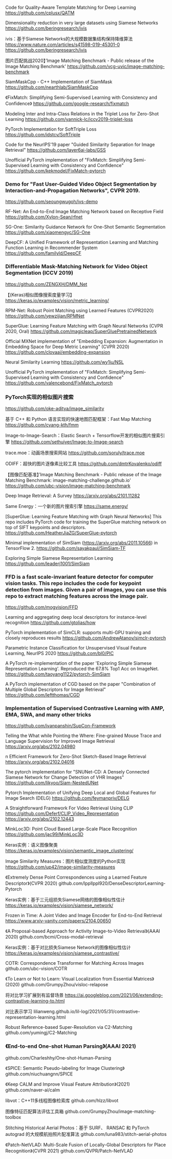 Code for Quality-Aware Template Matching for Deep Learning
https://github.com/cplusx/QATM

Dimensionality reduction in very large datasets using Siamese Networks 
https://github.com/beringresearch/ivis


ivis：基于Siamese Networks的大规模数据集结构保持降维算法
https://www.nature.com/articles/s41598-019-45301-0 https://github.com/beringresearch/ivis

图片匹配挑战2020】’Image Matching Benchmark - Public release of the Image Matching Benchmark'
https://github.com/vcg-uvic/image-matching-benchmark

SiamMaskCpp - C++ Implementation of SiamMask
https://github.com/nearthlab/SiamMaskCpp

《FixMatch: Simplifying Semi-Supervised Learning with Consistency and Confidence》
https://github.com/google-research/fixmatch

Modeling Inter and Intra-Class Relations in the Triplet Loss for Zero-Shot Learning
https://github.com/yannick-lc/iccv2019-triplet-loss

PyTorch Implementation for SoftTriple Loss
https://github.com/idstcv/SoftTriple

Code for the NeurIPS'19 paper "Guided Similarity Separation for Image Retrieval"
https://github.com/layer6ai-labs/GSS

Unofficial PyTorch implementation of "FixMatch: Simplifying Semi-Supervised Learning with Consistency and Confidence"
https://github.com/kekmodel/FixMatch-pytorch

### Demo for "Fast User-Guided Video Object Segmentation by Interaction-and-Propagation Networks", CVPR 2019.
https://github.com/seoungwugoh/ivs-demo

RF-Net: An End-to-End Image Matching Network based on Receptive Field
https://github.com/Xylon-Sean/rfnet

SG-One: Similarity Guidance Network for One-Shot Semantic Segmentation
https://github.com/xiaomengyc/SG-One

DeepCF: A Unified Framework of Representation Learning and Matching Function Learning in Recommender System
https://github.com/familyld/DeepCF

### Differentiable Mask-Matching Network for Video Object Segmentation (ICCV 2019)
https://github.com/ZENGXH/DMM_Net

【(Keras)相似图像搜索度量学习】
https://keras.io/examples/vision/metric_learning/

RPM-Net: Robust Point Matching using Learned Features (CVPR2020)
https://github.com/yewzijian/RPMNet

SuperGlue: Learning Feature Matching with Graph Neural Networks (CVPR 2020, Oral)
https://github.com/magicleap/SuperGluePretrainedNetwork

Official MXNet implementation of "Embedding Expansion: Augmentation in Embedding Space for Deep Metric Learning" (CVPR 2020)
https://github.com/clovaai/embedding-expansion

Neural Similarity Learning
https://github.com/wy1iu/NSL

Unofficial PyTorch implementation of "FixMatch: Simplifying Semi-Supervised Learning with Consistency and Confidence"
https://github.com/valencebond/FixMatch_pytorch

### PyTorch实现的相似图片搜索
https://github.com/oke-aditya/image_similarity

基于 C++ 和 Python 语言实现的快速地图匹配框架：Fast Map Matching
https://github.com/cyang-kth/fmm

Image-to-Image-Search：Elastic Search + Tensorflow开发的相似图片搜索引擎
https://github.com/sethuiyer/Image-to-Image-search

trace.moe：动画场景搜索网站
https://github.com/soruly/trace.moe

ODIFF：超快的图片逐像素比较工具
https://github.com/dmtrKovalenko/odiff

【图像匹配基准】’Image Matching Benchmark - Public release of the Image Matching Benchmark: image-matching-challenge.github.io' 
https://github.com/ubc-vision/image-matching-benchmark

Deep Image Retrieval: A Survey
https://arxiv.org/abs/2101.11282

Same Energy：一个新的图片搜索引擎
https://same.energy/

[SuperGlue: Learning Feature Matching with Graph Neural Networks] This repo includes PyTorch code for training the SuperGlue matching network on top of SIFT keypoints and descriptors.
https://github.com/HeatherJiaZG/SuperGlue-pytorch

Minimal implementation of SimSiam (https://arxiv.org/abs/2011.10566) in TensorFlow 2.
https://github.com/sayakpaul/SimSiam-TF

Exploring Simple Siamese Representation Learning
https://github.com/leaderj1001/SimSiam

### FFD is a fast scale-invariant feature detector for computer vision tasks. This repo includes the code for keypoint detection from images. Given a pair of images, you can use this repo to extract matching features across the image pair.
https://github.com/mogvision/FFD

Learning and aggregating deep local descriptors for instance-level recognition
https://github.com/gtolias/how

PyTorch implementation of SimCLR: supports multi-GPU training and closely reproduces results
https://github.com/AndrewAtanov/simclr-pytorch

Parametric Instance Classification for Unsupervised Visual Feature Learning, NeurIPS 2020
https://github.com/bl0/PIC

A PyTorch re-implementation of the paper 'Exploring Simple Siamese Representation Learning'. Reproduced the 67.8% Top1 Acc on ImageNet.
https://github.com/taoyang1122/pytorch-SimSiam

A PyTorch implementation of CGD based on the paper "Combination of Multiple Global Descriptors for Image Retrieval"
https://github.com/leftthomas/CGD

### Implementation of Supervised Contrastive Learning with AMP, EMA, SWA, and many other tricks
https://github.com/ivanpanshin/SupCon-Framework

Telling the What while Pointing the Where: Fine-grained Mouse Trace and Language Supervision for Improved Image Retrieval
https://arxiv.org/abs/2102.04980

n Efficient Framework for Zero-Shot Sketch-Based Image Retrieval
https://arxiv.org/abs/2102.04016

The pytorch implementation for "SNUNet-CD: A Densely Connected Siamese Network for Change Detection of VHR Images"
https://github.com/likyoo/Siam-NestedUNet

Pytorch Implementation of Unifying Deep Local and Global Features for Image Search (DELG)
https://github.com/feymanpriv/DELG

A Straightforward Framework For Video Retrieval Using CLIP
https://github.com/Deferf/CLIP_Video_Representation https://arxiv.org/abs/2102.12443

MinkLoc3D: Point Cloud Based Large-Scale Place Recognition
https://github.com/jac99/MinkLoc3D

Keras实例：语义图像聚类
https://keras.io/examples/vision/semantic_image_clustering/

Image Similarity Measures：图片相似度测度的Python实现
https://github.com/up42/image-similarity-measures

《Extremely Dense Point Correspondences using a Learned Feature Descriptor》(CVPR 2020) 
github.com/lppllppl920/DenseDescriptorLearning-Pytorch

Keras实例：基于三元组损失Siamese网络的图像相似性估计
https://keras.io/examples/vision/siamese_network/

Frozen in Time: A Joint Video and Image Encoder for End-to-End Retrieval
https://www.arxiv-vanity.com/papers/2104.00650

《A Proposal-based Approach for Activity Image-to-Video Retrieval》(AAAI 2020) 
github.com/bcmi/Cross-modal-retrieval

Keras实例：基于对比损失Siamese Network的图像相似性估计
https://keras.io/examples/vision/siamese_contrastive/

COTR: Correspondence Transformer for Matching Across Images
github.com/ubc-vision/COTR

《To Learn or Not to Learn: Visual Localization from Essential Matrices》(2020) 
github.com/GrumpyZhou/visloc-relapose

将对比学习扩展到有监督场景
https://ai.googleblog.com/2021/06/extending-contrastive-learning-to.html

对比表示学习
lilianweng.github.io/lil-log/2021/05/31/contrastive-representation-learning.html

Robust Reference-based Super-Resolution via C2-Matching
github.com/yumingj/C2-Matching

### 《End-to-end One-shot Human Parsing》(AAAI 2021)
github.com/Charleshhy/One-shot-Human-Parsing

《SPICE: Semantic Pseudo-labeling for Image Clustering》
github.com/niuchuangnn/SPICE

《Keep CALM and Improve Visual Feature Attribution》(2021) 
github.com/naver-ai/calm

libvot：C++11多线程图像检索库
github.com/hlzz/libvot

图像特征匹配算法评估工具箱
github.com/GrumpyZhou/image-matching-toolbox

Stitching Historical Aerial Photos：基于 SURF、 RANSAC 和 PyTorch autograd 的大规模航拍照片配准算法
github.com/luna983/stitch-aerial-photos

《Patch-NetVLAD: Multi-Scale Fusion of Locally-Global Descriptors for Place Recognition》(CVPR 2021) 
github.com/QVPR/Patch-NetVLAD